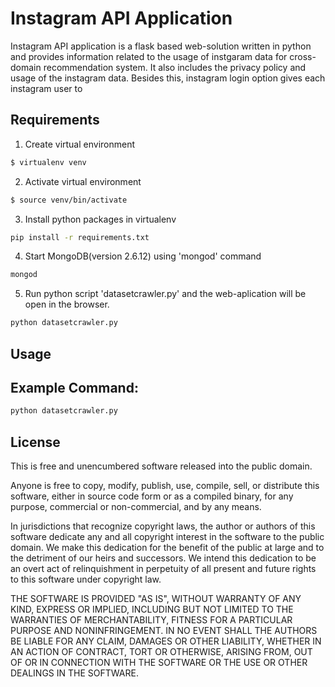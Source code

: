 
Instagram API Application
=================

Instagram API application is a flask based web-solution written in python and provides information related to the usage of instgaram data for cross-domain recommendation system. It also includes the privacy policy and usage of the instagram data. Besides this, instagram login option gives each instagram user to 


Requirements 
-----
1. Create virtual environment
```bash
$ virtualenv venv
```

2. Activate virtual environment 
```bash
$ source venv/bin/activate
```

3. Install python packages in virtualenv

```bash
pip install -r requirements.txt
``` 
4. Start MongoDB(version 2.6.12) using 'mongod' command
```bash
mongod
```
5. Run python script 'datasetcrawler.py' and the web-aplication will be open in the browser.
```bash
python datasetcrawler.py
```

Usage
-----

Example Command:
------


```bash
python datasetcrawler.py

```



 

License
-------
This is free and unencumbered software released into the public domain.

Anyone is free to copy, modify, publish, use, compile, sell, or
distribute this software, either in source code form or as a compiled
binary, for any purpose, commercial or non-commercial, and by any
means.

In jurisdictions that recognize copyright laws, the author or authors
of this software dedicate any and all copyright interest in the
software to the public domain. We make this dedication for the benefit
of the public at large and to the detriment of our heirs and
successors. We intend this dedication to be an overt act of
relinquishment in perpetuity of all present and future rights to this
software under copyright law.

THE SOFTWARE IS PROVIDED "AS IS", WITHOUT WARRANTY OF ANY KIND,
EXPRESS OR IMPLIED, INCLUDING BUT NOT LIMITED TO THE WARRANTIES OF
MERCHANTABILITY, FITNESS FOR A PARTICULAR PURPOSE AND NONINFRINGEMENT.
IN NO EVENT SHALL THE AUTHORS BE LIABLE FOR ANY CLAIM, DAMAGES OR
OTHER LIABILITY, WHETHER IN AN ACTION OF CONTRACT, TORT OR OTHERWISE,
ARISING FROM, OUT OF OR IN CONNECTION WITH THE SOFTWARE OR THE USE OR
OTHER DEALINGS IN THE SOFTWARE.
